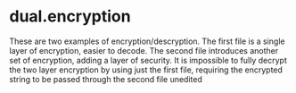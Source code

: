 # dual.encryption

These are two examples of encryption/descryption. The first file is a single layer of encryption, easier to decode. The second file introduces another set of encryption, adding a layer of security. It is impossible to fully decrypt the two layer encryption by using just the first file, requiring the encrypted string to be passed through the second file unedited
